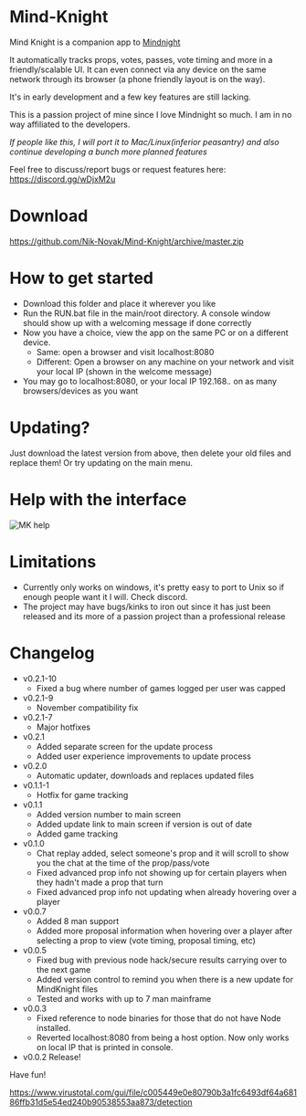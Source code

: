 # Mind-Knight


Mind Knight is a companion app to [Mindnight](mindnightgame.com)

It automatically tracks props, votes, passes, vote timing and more in a friendly/scalable UI. It can even connect via any device on the same network through its browser (a phone friendly layout is on the way).

It's in early development and a few key features are still lacking.

This is a passion project of mine since I love Mindnight so much. I am in no way affiliated to the developers.

*If people like this, I will port it to Mac/Linux(inferior peasantry) and also continue developing a bunch more planned features*

Feel free to discuss/report bugs or request features here:
https://discord.gg/wDjxM2u

# Download
https://github.com/Nik-Novak/Mind-Knight/archive/master.zip

# How to get started
* Download this folder and place it wherever you like
* Run the RUN.bat file in the main/root directory. A console window should show up with a welcoming message if done correctly
* Now you have a choice, view the app on the same PC or on a different device.
  * Same: open a browser and visit localhost:8080
  * Different: Open a browser on any machine on your network and visit your local IP (shown in the welcome message)
* You may go to localhost:8080, or your local IP 192.168.*.* on as many browsers/devices as you want

# Updating?
Just download the latest version from above, then delete your old files and replace them!
Or try updating on the main menu.

# Help with the interface
![MK help](https://image.ibb.co/idENnq/help.png)

# Limitations
* Currently only works on windows, it's pretty easy to port to Unix so if enough people want it I will. Check discord.
* The project may have bugs/kinks to iron out since it has just been released and its more of a passion project than a professional release

# Changelog
* v0.2.1-10
  * Fixed a bug where number of games logged per user was capped
* v0.2.1-9
  * November compatibility fix
* v0.2.1-7
  * Major hotfixes
* v0.2.1
  * Added separate screen for the update process
  * Added user experience improvements to update process
* v0.2.0
  * Automatic updater, downloads and replaces updated files
* v0.1.1-1
  * Hotfix for game tracking
* v0.1.1
  * Added version number to main screen
  * Added update link to main screen if version is out of date
  * Added game tracking
* v0.1.0
  * Chat replay added, select someone's prop and it will scroll to show you the chat at the time of the prop/pass/vote
  * Fixed advanced prop info not showing up for certain players when they hadn't made a prop that turn
  * Fixed advanced prop info not updating when already hovering over a player
* v0.0.7
  * Added 8 man support
  * Added more proposal information when hovering over a player after selecting a prop to view (vote timing, proposal timing, etc)
* v0.0.5
  * Fixed bug with previous node hack/secure results carrying over to the next game
  * Added version control to remind you when there is a new update for MindKnight files
  * Tested and works with up to 7 man mainframe
* v0.0.3 
  * Fixed reference to node binaries for those that do not have Node installed.
  * Reverted localhost:8080 from being a host option. Now only works on local IP that is printed in console. 
* v0.0.2 Release!

Have fun!

https://www.virustotal.com/gui/file/c005449e0e80790b3a1fc6493df64a68186ffb31d5e54ed240b90538553aa873/detection
